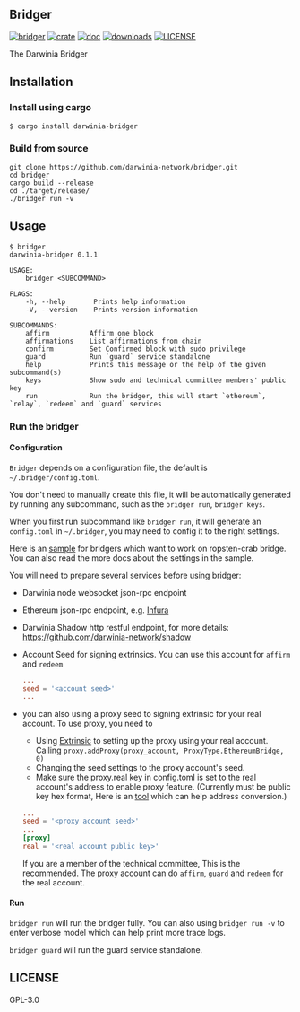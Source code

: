 ## Bridger

[![bridger](https://github.com/darwinia-network/bridger/workflows/bridger/badge.svg)](https://github.com/darwinia-network/bridger)
[![crate](https://img.shields.io/crates/v/darwinia-bridger.svg)](https://crates.io/crates/darwinia-bridger)
[![doc](https://img.shields.io/badge/current-docs-brightgreen.svg)](https://docs.rs/darwinia-bridger/)
[![downloads](https://img.shields.io/crates/d/darwinia-bridger.svg)](https://crates.io/crates/darwinia-bridger)
[![LICENSE](https://img.shields.io/crates/l/darwinia-bridger.svg)](https://choosealicense.com/licenses/gpl/)

The Darwinia Bridger

## Installation

### Install using cargo

```
$ cargo install darwinia-bridger
```

### Build from source

```
git clone https://github.com/darwinia-network/bridger.git
cd bridger
cargo build --release
cd ./target/release/
./bridger run -v
```

## Usage

```
$ bridger
darwinia-bridger 0.1.1

USAGE:
    bridger <SUBCOMMAND>

FLAGS:
    -h, --help       Prints help information
    -V, --version    Prints version information

SUBCOMMANDS:
    affirm          Affirm one block
    affirmations    List affirmations from chain
    confirm         Set Confirmed block with sudo privilege
    guard           Run `guard` service standalone
    help            Prints this message or the help of the given subcommand(s)
    keys            Show sudo and technical committee members' public key
    run             Run the bridger, this will start `ethereum`, `relay`, `redeem` and `guard` services
```

### Run the bridger

#### Configuration

`Bridger` depends on a configuration file, the default is `~/.bridger/config.toml`. 

You don't need to manually create this file, it will be automatically generated by running any subcommand, such as the `bridger run`, `bridger keys`.

When you first run subcommand like ```bridger run```, it will generate an ```config.toml``` in ```~/.bridger```, you may need to config it to the right settings.

Here is an [sample](./.maintain/ropsten_crab_config.toml.sample) for bridgers which want to work on ropsten-crab bridge.
You can also read the more docs about the settings in the sample.

You will need to prepare several services before using bridger:
- Darwinia node websocket json-rpc endpoint
- Ethereum json-rpc endpoint, e.g. [Infura](https://infura.io/)
- Darwinia Shadow http restful endpoint, for more details: https://github.com/darwinia-network/shadow
- Account Seed for signing extrinsics. You can use this account for `affirm` and `redeem`
  ```toml
  ...
  seed = '<account seed>'
  ...
  ```
- you can also using a proxy seed to signing extrinsic for your real account. To use proxy, you need to
    + Using [Extrinsic](https://apps.darwinia.network/#/extrinsics) to setting up the proxy using your real account. Calling ```proxy.addProxy(proxy_account, ProxyType.EthereumBridge, 0)```
    + Changing the seed settings to the proxy account's seed.
    + Make sure the proxy.real key in config.toml is set to the real account's address to enable proxy feature. (Currently must be public key hex format, Here is an [tool](https://crab.subscan.io/tools/ss58_transform) which can help address conversion.)    
  
  ```toml
  ...
  seed = '<proxy account seed>' 
  ...
  [proxy]
  real = '<real account public key>'
  ``` 
      
  If you are a member of the technical committee, This is the recommended. The proxy account can do `affirm`, `guard` and `redeem` for the real account.
      
#### Run

`bridger run` will run the bridger fully. You can also using ```bridger run -v``` to enter verbose model which can help print more trace logs.    

`bridger guard` will run the guard service standalone.

## LICENSE

GPL-3.0
